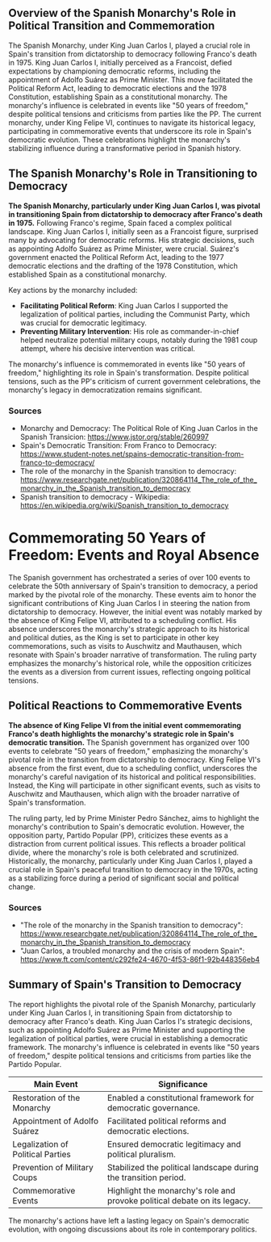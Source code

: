 ## Overview of the Spanish Monarchy's Role in Political Transition and Commemoration

The Spanish Monarchy, under King Juan Carlos I, played a crucial role in Spain's transition from dictatorship to democracy following Franco's death in 1975. King Juan Carlos I, initially perceived as a Francoist, defied expectations by championing democratic reforms, including the appointment of Adolfo Suárez as Prime Minister. This move facilitated the Political Reform Act, leading to democratic elections and the 1978 Constitution, establishing Spain as a constitutional monarchy. The monarchy's influence is celebrated in events like "50 years of freedom," despite political tensions and criticisms from parties like the PP. The current monarchy, under King Felipe VI, continues to navigate its historical legacy, participating in commemorative events that underscore its role in Spain's democratic evolution. These celebrations highlight the monarchy's stabilizing influence during a transformative period in Spanish history.

## The Spanish Monarchy's Role in Transitioning to Democracy

**The Spanish Monarchy, particularly under King Juan Carlos I, was pivotal in transitioning Spain from dictatorship to democracy after Franco's death in 1975.** Following Franco's regime, Spain faced a complex political landscape. King Juan Carlos I, initially seen as a Francoist figure, surprised many by advocating for democratic reforms. His strategic decisions, such as appointing Adolfo Suárez as Prime Minister, were crucial. Suárez's government enacted the Political Reform Act, leading to the 1977 democratic elections and the drafting of the 1978 Constitution, which established Spain as a constitutional monarchy.

Key actions by the monarchy included:
- **Facilitating Political Reform**: King Juan Carlos I supported the legalization of political parties, including the Communist Party, which was crucial for democratic legitimacy.
- **Preventing Military Intervention**: His role as commander-in-chief helped neutralize potential military coups, notably during the 1981 coup attempt, where his decisive intervention was critical.

The monarchy's influence is commemorated in events like "50 years of freedom," highlighting its role in Spain's transformation. Despite political tensions, such as the PP's criticism of current government celebrations, the monarchy's legacy in democratization remains significant.

### Sources
- Monarchy and Democracy: The Political Role of King Juan Carlos in the Spanish Transicion: https://www.jstor.org/stable/260997
- Spain's Democratic Transition: From Franco to Democracy: https://www.student-notes.net/spains-democratic-transition-from-franco-to-democracy/
- The role of the monarchy in the Spanish transition to democracy: https://www.researchgate.net/publication/320864114_The_role_of_the_monarchy_in_the_Spanish_transition_to_democracy
- Spanish transition to democracy - Wikipedia: https://en.wikipedia.org/wiki/Spanish_transition_to_democracy

# Commemorating 50 Years of Freedom: Events and Royal Absence

The Spanish government has orchestrated a series of over 100 events to celebrate the 50th anniversary of Spain's transition to democracy, a period marked by the pivotal role of the monarchy. These events aim to honor the significant contributions of King Juan Carlos I in steering the nation from dictatorship to democracy. However, the initial event was notably marked by the absence of King Felipe VI, attributed to a scheduling conflict. His absence underscores the monarchy's strategic approach to its historical and political duties, as the King is set to participate in other key commemorations, such as visits to Auschwitz and Mauthausen, which resonate with Spain's broader narrative of transformation. The ruling party emphasizes the monarchy's historical role, while the opposition criticizes the events as a diversion from current issues, reflecting ongoing political tensions.

## Political Reactions to Commemorative Events

**The absence of King Felipe VI from the initial event commemorating Franco's death highlights the monarchy's strategic role in Spain's democratic transition.** The Spanish government has organized over 100 events to celebrate "50 years of freedom," emphasizing the monarchy's pivotal role in the transition from dictatorship to democracy. King Felipe VI's absence from the first event, due to a scheduling conflict, underscores the monarchy's careful navigation of its historical and political responsibilities. Instead, the King will participate in other significant events, such as visits to Auschwitz and Mauthausen, which align with the broader narrative of Spain's transformation.

The ruling party, led by Prime Minister Pedro Sánchez, aims to highlight the monarchy's contribution to Spain's democratic evolution. However, the opposition party, Partido Popular (PP), criticizes these events as a distraction from current political issues. This reflects a broader political divide, where the monarchy's role is both celebrated and scrutinized. Historically, the monarchy, particularly under King Juan Carlos I, played a crucial role in Spain's peaceful transition to democracy in the 1970s, acting as a stabilizing force during a period of significant social and political change.

### Sources
- "The role of the monarchy in the Spanish transition to democracy": https://www.researchgate.net/publication/320864114_The_role_of_the_monarchy_in_the_Spanish_transition_to_democracy
- "Juan Carlos, a troubled monarchy and the crisis of modern Spain": https://www.ft.com/content/c292fe24-4670-4f53-86f1-92b448356eb4

## Summary of Spain's Transition to Democracy

The report highlights the pivotal role of the Spanish Monarchy, particularly under King Juan Carlos I, in transitioning Spain from dictatorship to democracy after Franco's death. King Juan Carlos I's strategic decisions, such as appointing Adolfo Suárez as Prime Minister and supporting the legalization of political parties, were crucial in establishing a democratic framework. The monarchy's influence is celebrated in events like "50 years of freedom," despite political tensions and criticisms from parties like the Partido Popular.

| Main Event                          | Significance                                                                 |
|-------------------------------------|------------------------------------------------------------------------------|
| Restoration of the Monarchy         | Enabled a constitutional framework for democratic governance.                |
| Appointment of Adolfo Suárez        | Facilitated political reforms and democratic elections.                      |
| Legalization of Political Parties   | Ensured democratic legitimacy and political pluralism.                       |
| Prevention of Military Coups        | Stabilized the political landscape during the transition period.             |
| Commemorative Events                | Highlight the monarchy's role and provoke political debate on its legacy.    |

The monarchy's actions have left a lasting legacy on Spain's democratic evolution, with ongoing discussions about its role in contemporary politics.